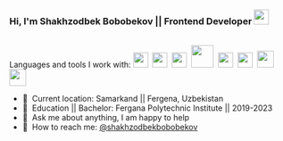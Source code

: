 ### Hi, I'm Shakhzodbek Bobobekov || Frontend Developer <img src="https://media.giphy.com/media/hvRJCLFzcasrR4ia7z/giphy.gif" width="27px" >

<br />
Languages and tools I work with:
<span><img src="https://www.freepnglogos.com/uploads/html5-logo-png/html5-logo-html-logo-10.png" width="27px" ></span>&nbsp;
<span><img src="https://www.yolearnonline.com/img/css.png" width="27px" ></span>&nbsp;
<span><img src="https://sass-lang.com/assets/img/styleguide/white-e44bed0d.png" width="27px"></span>&nbsp;
<span><img src="https://hminteractive.io/wp-content/uploads/2016/02/Boostrap-Logo.png" width="40px" ></span>&nbsp;
<span><img src="https://www.blockknowledge.co/wp-content/uploads/2021/05/Js.png" width="27px" ></span>&nbsp;
<span><img src="https://bradysnuggs.net/img/Redux.png" width="27px"></span>&nbsp;
<span><img src="https://seeklogo.com/images/N/next-js-logo-8FCFF51DD2-seeklogo.com.png" width="30px"></span>&nbsp;
<span><img src="https://upload.wikimedia.org/wikipedia/commons/thumb/1/17/GraphQL_Logo.svg/2048px-GraphQL_Logo.svg.png" width="30px"></span>

- 📍&nbsp; Current location: Samarkand || Fergena, Uzbekistan 
- 📝&nbsp; Education || Bachelor: Fergana Polytechnic Institute || 2019-2023 
- 📜&nbsp; Ask me about anything, I am happy to help
- 📩&nbsp; How to reach me: [@shakhzodbekbobobekov](https://t.me/Shaxzodbek_Bobobekov)


